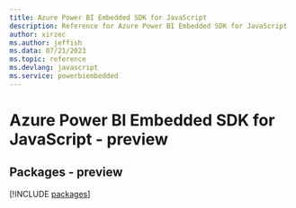 ```yaml
---
title: Azure Power BI Embedded SDK for JavaScript
description: Reference for Azure Power BI Embedded SDK for JavaScript
author: xirzec
ms.author: jeffish
ms.data: 07/21/2023
ms.topic: reference
ms.devlang: javascript
ms.service: powerbiembedded
---
```

# Azure Power BI Embedded SDK for JavaScript - preview
## Packages - preview
[!INCLUDE [packages](power-bi-embedded-index.md)]